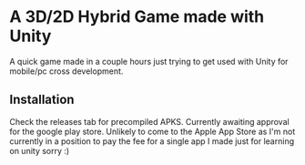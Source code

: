 # A 3D/2D Hybrid Game made with Unity
A quick game made in a couple hours just trying to get used with Unity for mobile/pc cross development.
## Installation
Check the releases tab for precompiled APKS. Currently awaiting approval for the google play store. Unlikely to come to the Apple App Store as I'm not currently in a position to pay the fee for a single app I made just for learning on unity sorry :)